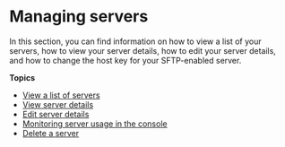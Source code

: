 # Managing servers<a name="configuring-servers"></a>

In this section, you can find information on how to view a list of your servers, how to view your server details, how to edit your server details, and how to change the host key for your SFTP\-enabled server\.

**Topics**
+ [View a list of servers](configuring-servers-view-server-list.md)
+ [View server details](configuring-servers-view-info.md)
+ [Edit server details](edit-server-config.md)
+ [Monitoring server usage in the console](monitor-usage-transfer-console.md)
+ [Delete a server](delete-server.md)